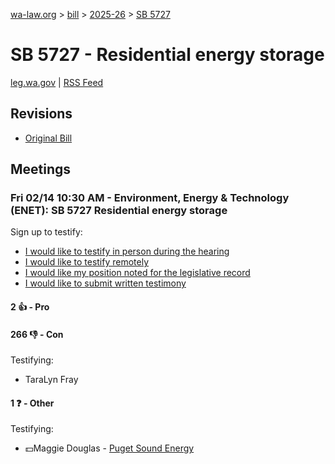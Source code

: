 [wa-law.org](/) > [bill](/bill/) > [2025-26](/bill/2025-26/) > [SB 5727](/bill/2025-26/sb/5727/)

# SB 5727 - Residential energy storage
[leg.wa.gov](https://app.leg.wa.gov/billsummary?BillNumber=5727&Year=2025&Initiative=false) | [RSS Feed](./rss.xml)

## Revisions
* [Original Bill](1/)

## Meetings
### Fri 02/14 10:30 AM - Environment, Energy & Technology (ENET): SB 5727 Residential energy storage
Sign up to testify:
* [I would like to testify in person during the hearing](https://app.leg.wa.gov/csi/Testifier/Add?chamber=House&mId=32717&aId=164204&caId=25812&tId=1)
* [I would like to testify remotely](https://app.leg.wa.gov/csi/Testifier/Add?chamber=House&mId=32717&aId=164204&caId=25812&tId=2)
* [I would like my position noted for the legislative record](https://app.leg.wa.gov/csi/Testifier/Add?chamber=House&mId=32717&aId=164204&caId=25812&tId=3)
* [I would like to submit written testimony](https://app.leg.wa.gov/csi/Testifier/Add?chamber=House&mId=32717&aId=164204&caId=25812&tId=4)

#### 2 👍 - Pro

#### 266 👎 - Con
Testifying:
* TaraLyn Fray

#### 1 ❓ - Other
Testifying:
* 💵Maggie Douglas - [Puget Sound Energy](/org/puget_sound_energy_inc/)
